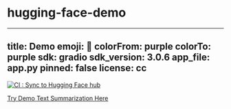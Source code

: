 # hugging-face-demo



---
title: Demo
emoji: 🧪
colorFrom: purple
colorTo: purple
sdk: gradio
sdk_version: 3.0.6
app_file: app.py
pinned: false
license: cc
---



[![CI : Sync to Hugging Face hub](https://github.com/Blessed-joseph/hugging-face-demo/actions/workflows/main.yml/badge.svg)](https://github.com/Blessed-joseph/hugging-face-demo/actions/workflows/main.yml)




[Try Demo Text Summarization Here](
https://huggingface.co/spaces/Blessed-Joseph/demo2)


